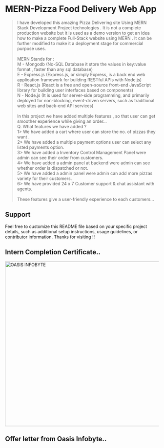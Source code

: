 # MERN-Pizza Food Delivery Web App 

> I have developed this amazing Pizza Delivering site Using MERN Stack Development Project technologies . It is not a complete production website but it is used as a demo version to get an idea how to make a complete Full-Stack website using MERN . It can be further modified to make it a deployment stage for commercial purpose uses.<br>
<br>MERN Stands for :<br>
M - Mongodb (No-SQL Database it store the values in key:value format , faster than any sql database)<br>
E - Express.js (Express.js, or simply Express, is a back end web application framework for building RESTful APIs with Node.js)<br>
R - React.js (React is a free and open-source front-end JavaScript library for building user interfaces based on components)<br>
N - Node.js (It is used for server-side programming, and primarily deployed for non-blocking, event-driven servers, such as traditional web sites and back-end API services)<br>
<br>In this project we have added multiple features , so that user can get smoother experience while giving an order...<br>Q. What features we have added ?<br>1> We have added a cart where user can store the no. of pizzas they want .<br>2> We have added a multiple payment options user can select any listed payments option.<br>3> We have added a Inventory Control Management Panel were admin can see their order from customers.<br>4> We have added a admin panel at backend were admin can see whether order is dispatched or not.<br>5> We have added a admin panel were admin can add more pizzas variety for their customers.<br>6> We have provided 24 x 7 Customer support & chat assistant with agents.<br>
<br>These features give a user-friendly experience to each customers...<br>

## Support
Feel free to customize this README file based on your specific project details, such as additional setup instructions, usage guidelines, or contributor information.
Thanks for visiting !! <br>

## Intern Completion Certificate..<br>

<img width="539" alt="OASIS INFOBYTE" src="https://github.com/ArunChourasia-17/MERN-Pizza-Food-Delivery-Web-App/assets/111790614/7f6857d8-c1fb-4896-a542-10958561abb8">
<br>

## Offer letter from Oasis Infobyte..<br>









